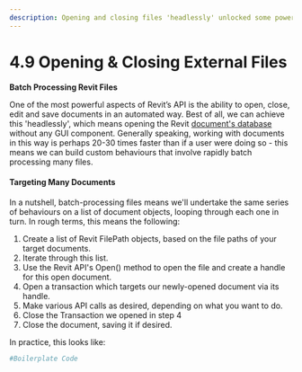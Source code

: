 ```yaml
---
description: Opening and closing files 'headlessly' unlocked some powerful workflows
---
```


# 4.9 Opening & Closing External Files

**Batch Processing Revit Files**

One of the most powerful aspects of Revit’s API is the ability to open, close, edit and save documents in an automated way. Best of all, we can achieve this 'headlessly', which means opening the Revit [document's database](introduction-to-revits-api.md#introduction-to-revits-api) without any GUI component. Generally speaking, working with documents in this way is perhaps 20-30 times faster than if a user were doing so - this means we can build custom behaviours that involve rapidly batch processing many files.

#### Targeting Many Documents

In a nutshell, batch-processing files means we'll undertake the same series of behaviours on a list of document objects, looping through each one in turn. In rough terms, this means the following:

1. Create a list of Revit FilePath objects, based on the file paths of your target documents.
2. Iterate through this list.
3. Use the Revit API's Open\(\) method to open the file and create a handle for this open document.
4. Open a transaction which targets our newly-opened document via its handle.
5. Make various API calls as desired, depending on what you want to do.
6. Close the Transaction we opened in step 4
7. Close the document, saving it if desired.

In practice, this looks like:

```python
#Boilerplate Code


```

  


